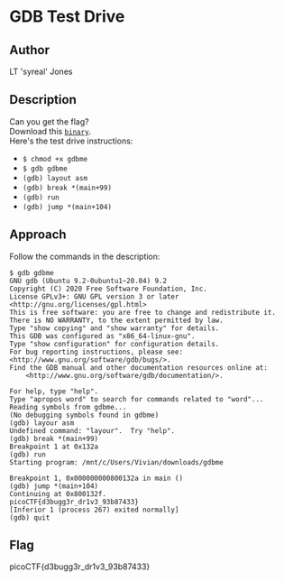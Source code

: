 # GDB Test Drive
## Author
LT 'syreal' Jones
## Description
Can you get the flag?  
Download this [`binary`](./gdbme).  
Here's the test drive instructions:
* `$ chmod +x gdbme`
* `$ gdb gdbme`
* `(gdb) layout asm`
* `(gdb) break *(main+99)`
* `(gdb) run`
* `(gdb) jump *(main+104)`
## Approach
Follow the commands in the description:
```
$ gdb gdbme
GNU gdb (Ubuntu 9.2-0ubuntu1~20.04) 9.2
Copyright (C) 2020 Free Software Foundation, Inc.
License GPLv3+: GNU GPL version 3 or later <http://gnu.org/licenses/gpl.html>
This is free software: you are free to change and redistribute it.
There is NO WARRANTY, to the extent permitted by law.
Type "show copying" and "show warranty" for details.
This GDB was configured as "x86_64-linux-gnu".
Type "show configuration" for configuration details.
For bug reporting instructions, please see:
<http://www.gnu.org/software/gdb/bugs/>.
Find the GDB manual and other documentation resources online at:
    <http://www.gnu.org/software/gdb/documentation/>.

For help, type "help".
Type "apropos word" to search for commands related to "word"...
Reading symbols from gdbme...
(No debugging symbols found in gdbme)
(gdb) layour asm
Undefined command: "layour".  Try "help".
(gdb) break *(main+99)
Breakpoint 1 at 0x132a
(gdb) run
Starting program: /mnt/c/Users/Vivian/downloads/gdbme

Breakpoint 1, 0x000000000800132a in main ()
(gdb) jump *(main+104)
Continuing at 0x800132f.
picoCTF{d3bugg3r_dr1v3_93b87433}
[Inferior 1 (process 267) exited normally]
(gdb) quit
```
## Flag
picoCTF{d3bugg3r_dr1v3_93b87433}